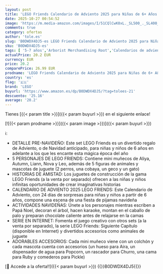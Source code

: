 ```yaml
---
layout: post
title: 'LEGO Friends Calendario de Adviento 2025 para Niñas de 6+ Años - Juguete para la Cuenta Atrás de Navidad con 24 Sorpresas Inc. 5 Mini Muñecas  5 Figuras de Animales y Accesorios Adorables 42668'
date: 2025-10-27 00:54:52
image: 'https://m.media-amazon.com/images/I/51CQlCwK0xL._SL500_._SL400_.jpg'
comments: true
category: ofertas
author: 'tole.es'
slug: 'B0DWDX4DJ5-es LEGO Friends Calendario de Adviento 2025 para Niñas de 6+...'
sku: 'B0DWDX4DJ5-es'
tags: [ '5-7 años','Arborist Merchandising Root','Calendarios de adviento de juguete','Juguetes','Juguetes y juegos','Paid Social - CML Toys','Self Service','Special Features Stores','TB selection','TLW selection','Top brands in Toys','adviento','b6d17eda-2c26-45ed-a098-453a9f96e839_0','b6d17eda-2c26-45ed-a098-453a9f96e839_3601','b6d17eda-2c26-45ed-a098-453a9f96e839_6301','b6d17eda-2c26-45ed-a098-453a9f96e839_7701','lego','navidad','🇪🇸', ]
actualPrice: 20.2 EUR
currency: EUR
price: 20.2
comparePrice: 26.99 EUR
prodname: 'LEGO Friends Calendario de Adviento 2025 para Niñas de 6+ Años - Juguete para la Cuenta Atrás de Navidad con 24 Sorpresas Inc. 5 Mini Muñecas  5 Figuras de Animales y Accesorios Adorables 42668'
country: 'es'
flag: '🇪🇸'
brand: 'LEGO'
buyurl: 'https://www.amazon.es/dp/B0DWDX4DJ5/?tag=tolees-21'
descuento: '25.16'
average: '20.2'
---
```


Tienes [{{< param title >}}]({{< param buyurl >}}) en el siguiente enlace!

[![{{< param prodname >}}]({{< param image >}})]({{< param buyurl >}})

ℹ️:

- DETALLE PRE-NAVIDEÑO: Este set LEGO Friends es un divertido regalo de Adviento, o de Navidad anticipado, para niñas y niños de 6 años en adelante a los que les encante esta mágica época del año
- 5 PERSONAJES DE LEGO FRIENDS: Contiene mini muñecos de Aliya, Autumn, Liann, Nova y Leo, además de 5 figuras de animales y mascotas de juguete (2 perros, una cobaya, un geco y un gato)
- HISTORIAS DE AMISTAD: Los juguetes de construcción de la gama LEGO Friends (a la venta por separado) ofrecen a las niñas y niños infinitas oportunidades de crear imaginativas historias
- CALENDARIO DE ADVIENTO 2025 LEGO FRIENDS: Este Calendario de Adviento, con 24 días de sorpresas para niñas y niños a partir de 6 años, compone una escena de una fiesta de pijamas navideña
- ACTIVIDADES NAVIDEÑAS: Únete a los personajes mientras escriben a Papá Noel, decoran el árbol, hacen karaoke, montan en el caballo de palo y preparan chocolate caliente antes de relajarse en la camas
- SERIE EN INTERNET: Fomenta el juego creativo con otros sets (a la venta por separado), la serie LEGO Friends: Siguiente Capítulo (disponible en Internet) y divertidos accesorios como animales de juguete
- ADORABLES ACCESORIOS: Cada mini muñeco viene con un colchón y cada mascota cuenta con accesorios (un hueso para Aira, un dispensador de agua para Popcorn, un rascador para Churro, una cama para Ruby y comederos para Pickle)

[🛒 Accede a la oferta!!]({{< param buyurl >}})
{{<world>}}B0DWDX4DJ5{{</world>}}
